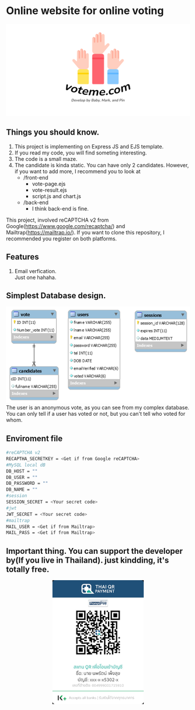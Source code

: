 # Online website for online voting

<img src="https://github.com/itsmebabysmiley/online-voting-nodejs-ejs/blob/developing/public/images/voteme-logo.png">

## Things you should know.
1. This project is implementing on Express JS and EJS template.
2. If you read my code, you will find someting interesting.
3. The code is a small maze.
4. The candidate is kinda static. You can have only 2 candidates. However, if you want to add more, I recommend you to look at 
    - /front-end
      - vote-page.ejs
      - vote-result.ejs
      - script.js and chart.js
    - /back-end
      - I think back-end is fine.

This project, involved reCAPTCHA v2 from Google(https://www.google.com/recaptcha/) and Mailtrap(https://mailtrap.io/). If you want to clone this repository, I recommended you register on both platforms.

## Features
1. Email verfication.  
Just one hahaha.

## Simplest Database design.
<img src="https://github.com/itsmebabysmiley/online-voting-nodejs-ejs/blob/main/public/images/election_db_diagram.png">
The user is an anonymous vote, as you can see from my complex database. You can only tell if a user has voted or not, but you can't tell who voted for whom.

## Enviroment file

```bash
#reCAPTCHA v2
RECAPTHA_SECRETKEY = <Get if from Google reCAPTCHA>
#MySQL local dB
DB_HOST = ""
DB_USER = ""
DB_PASSWORD = ""
DB_NAME = ""
#session
SESSION_SECRET = <Your secret code>
#jwt
JWT_SECRET = <Your secret code>
#mailtrap
MAIL_USER = <Get if from Mailtrap>
MAIL_PASS = <Get if from Mailtrap>
```

## Important thing. You can support the developer by(If you live in Thailand). just kindding, it's totally free.
<p align="center"><img src="https://github.com/itsmebabysmiley/online-voting-nodejs-ejs/blob/main/public/images/donate/donateQR.jpg" width="250px"></p>
